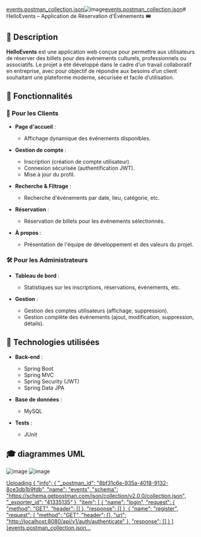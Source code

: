 [events.postman_collection.json](https://github.com/user-attachments/files/20432819/events.postman_collection.json)![image](https://github.com/user-attachments/assets/412d3638-5f3d-45dc-82de-84f42bcf0654)[events.postman_collection.json](https://github.com/user-attachments/files/20432818/events.postman_collection.json)# HelloEvents – Application de Réservation d'Événements 🎟️

## 📌 Description

**HelloEvents** est une application web conçue pour permettre aux utilisateurs de réserver des billets pour des événements culturels, professionnels ou associatifs. Le projet a été développé dans le cadre d’un travail collaboratif en entreprise, avec pour objectif de répondre aux besoins d’un client souhaitant une plateforme moderne, sécurisée et facile d’utilisation.


## 🚀 Fonctionnalités

### 🎯 Pour les Clients

- **Page d'accueil** :  
  - Affichage dynamique des événements disponibles.

- **Gestion de compte** :
  - Inscription (création de compte utilisateur).
  - Connexion sécurisée (authentification JWT).
  - Mise à jour du profil.

- **Recherche & Filtrage** :
  - Recherche d'événements par date, lieu, catégorie, etc.

- **Réservation** :
  - Réservation de billets pour les événements sélectionnés.

- **À propos** :
  - Présentation de l'équipe de développement et des valeurs du projet.

### 🛠️ Pour les Administrateurs

- **Tableau de bord** :
  - Statistiques sur les inscriptions, réservations, événements, etc.

- **Gestion** :
  - Gestion des comptes utilisateurs (affichage, suppression).
  - Gestion complète des événements (ajout, modification, suppression, détails).

## 🧰 Technologies utilisées

- **Back-end** :
  - Spring Boot
  - Spring MVC
  - Spring Security (JWT)
  - Spring Data JPA

- **Base de données** :
  - MySQL 

- **Tests** :
  - JUnit



## 🎓 diagrammes UML

![image](https://github.com/user-attachments/assets/04639f31-61af-4a9c-ae5f-5eabcfb44dd3)
![image](https://github.com/user-attachments/assets/b8723a22-4cc2-4719-9878-1242e49d035e)


[Uploading {
	"info": {
		"_postman_id": "8bf31c6e-935a-4018-9132-8ce3db1b9fdb",
		"name": "events",
		"schema": "https://schema.getpostman.com/json/collection/v2.0.0/collection.json",
		"_exporter_id": "41335135"
	},
	"item": [
		{
			"name": "login",
			"request": {
				"method": "GET",
				"header": []
			},
			"response": []
		},
		{
			"name": "register",
			"request": {
				"method": "GET",
				"header": [],
				"url": "http://localhost:8080/api/v1/auth/authenticate"
			},
			"response": []
		}
	]
}events.postman_collection.json…]()

